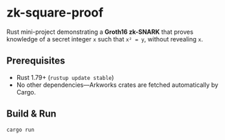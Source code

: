 # zk-square-proof

Rust mini-project demonstrating a **Groth16 zk-SNARK** that proves knowledge of a secret integer `x` such that `x² = y`, without revealing `x`.

## Prerequisites
* Rust 1.79+ (`rustup update stable`)
* No other dependencies—Arkworks crates are fetched automatically by Cargo.

## Build & Run

```bash
cargo run
